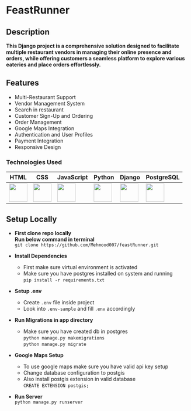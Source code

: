 # FeastRunner

## Description

**This Django project is a comprehensive solution designed to facilitate multiple restaurant vendors in managing their online presence and orders, while offering customers a seamless platform to explore various eateries and place orders effortlessly.**

## Features

- Multi-Restaurant Support
- Vendor Management System
- Search in restaurant
- Customer Sign-Up and Ordering
- Order Management
- Google Maps Integration
- Authentication and User Profiles
- Payment Integration
- Responsive Design


### Technologies Used

| HTML | CSS | JavaScript | Python | Django | PostgreSQL |
|------|-----|------------|--------|--------|------------|
| <img src="https://upload.wikimedia.org/wikipedia/commons/6/61/HTML5_logo_and_wordmark.svg" width="50"> | <img src="https://upload.wikimedia.org/wikipedia/commons/d/d5/CSS3_logo_and_wordmark.svg" width="50"> | <img src="https://upload.wikimedia.org/wikipedia/commons/9/99/Unofficial_JavaScript_logo_2.svg" width="50"> | <img src="https://upload.wikimedia.org/wikipedia/commons/c/c3/Python-logo-notext.svg" width="50"> | <img src="https://upload.wikimedia.org/wikipedia/commons/7/75/Django_logo.svg" width="50"> | <img src="https://wiki.postgresql.org/images/3/30/PostgreSQL_logo.3colors.120x120.png" width="50"> |



## Setup Locally
- **First clone repo locally**  
  **Run below command in terminal**  
  `git clone https://github.com/Mehmood007/feastRunner.git`


- **Install Dependencies**  
  - First make sure virtual environment is activated  
  - Make sure you have postgres installed on system and running  
`pip install -r requirements.txt`

- **Setup .env**  
  - Create `.env` file inside project  
  - Look into `.env-sample` and fill `.env` accordingly  

- **Run Migrations in app directory**  
  - Make sure you have created db in postgres  
  `python manage.py makemigrations`  
  `python manage.py migrate`

- **Google Maps Setup**  
  - To use google maps make sure you have valid api key setup  
  - Change database configuration to postgis  
  - Also install postgis extension in valid database  
  `CREATE EXTENSION postgis;`

- **Run Server**  
  `python manage.py runserver`

